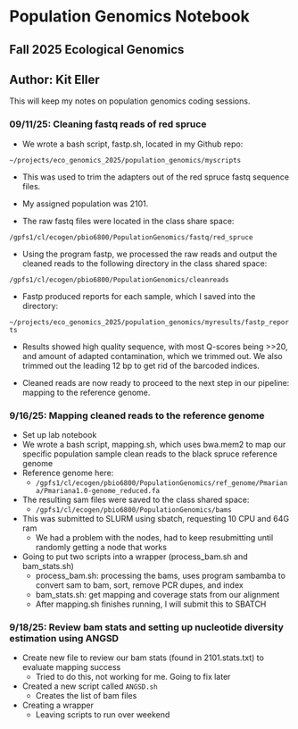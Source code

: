 # Population Genomics Notebook

## Fall 2025 Ecological Genomics

## Author: Kit Eller

This will keep my notes on population genomics coding sessions.

### 09/11/25: Cleaning fastq reads of red spruce

-   We wrote a bash script, fastp.sh, located in my Github repo:

`~/projects/eco_genomics_2025/population_genomics/myscripts`

-   This was used to trim the adapters out of the red spruce fastq sequence files.

-   My assigned population was 2101.

-   The raw fastq files were located in the class share space:

`/gpfs1/cl/ecogen/pbio6800/PopulationGenomics/fastq/red_spruce`

-   Using the program fastp, we processed the raw reads and output the cleaned reads to the following directory in the class shared space:

`/gpfs1/cl/ecogen/pbio6800/PopulationGenomics/cleanreads`

-   Fastp produced reports for each sample, which I saved into the directory:

`~/projects/eco_genomics_2025/population_genomics/myresults/fastp_reports`

-   Results showed high quality sequence, with most Q-scores being \>\>20, and amount of adapted contamination, which we trimmed out. We also trimmed out the leading 12 bp to get rid of the barcoded indices.

-   Cleaned reads are now ready to proceed to the next step in our pipeline: mapping to the reference genome.

### 9/16/25: Mapping cleaned reads to the reference genome

-   Set up lab notebook
-   We wrote a bash script, mapping.sh, which uses bwa.mem2 to map our specific population sample clean reads to the black spruce reference genome
-   Reference genome here:
    -   `/gpfs1/cl/ecogen/pbio6800/PopulationGenomics/ref_genome/Pmariana/Pmariana1.0-genome_reduced.fa`
-   The resulting sam files were saved to the class shared space:
    -   `/gpfs1/cl/ecogen/pbio6800/PopulationGenomics/bams`
-   This was submitted to SLURM using sbatch, requesting 10 CPU and 64G ram
    -   We had a problem with the nodes, had to keep resubmitting until randomly getting a node that works
-   Going to put two scripts into a wrapper (process_bam.sh and bam_stats.sh)
    -   process_bam.sh: processing the bams, uses program sambamba to convert sam to bam, sort, remove PCR dupes, and index
    -   bam_stats.sh: get mapping and coverage stats from our alignment
    -   After mapping.sh finishes running, I will submit this to SBATCH

### 9/18/25: Review bam stats and setting up nucleotide diversity estimation using ANGSD

-   Create new file to review our bam stats (found in 2101.stats.txt) to evaluate mapping success
    -   Tried to do this, not working for me. Going to fix later
-   Created a new script called `ANGSD.sh`
    -   Creates the list of bam files
-   Creating a wrapper
    -   Leaving scripts to run over weekend
